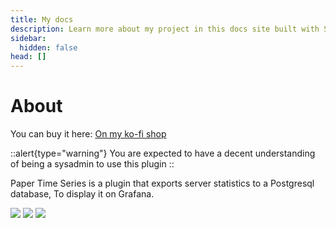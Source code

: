 ```yaml
---
title: My docs
description: Learn more about my project in this docs site built with Starlight.
sidebar:
  hidden: false
head: []
---
```


# About

You can buy it here: [On my ko-fi shop](https://ko-fi.com/s/913dcf72ab)

::alert{type="warning"}
You are expected to have a decent understanding of being a sysadmin to use this plugin
::

Paper Time Series is a plugin that exports server statistics to a Postgresql database, To display it on Grafana.

![](https://storage.ko-fi.com/cdn/useruploads/c0b8c375-22be-410d-818e-30d0a4ac0792_2023-07-20_21-16-25.png)
![](https://storage.ko-fi.com/cdn/useruploads/54ffc37e-cf21-43b3-9acf-980389dcb44b_2023-07-20_21-16-12.png)
![](https://storage.ko-fi.com/cdn/useruploads/672fedd0-a8bd-4afd-a601-c945fc0ae00d_2023-07-20_21-19-58.png)
